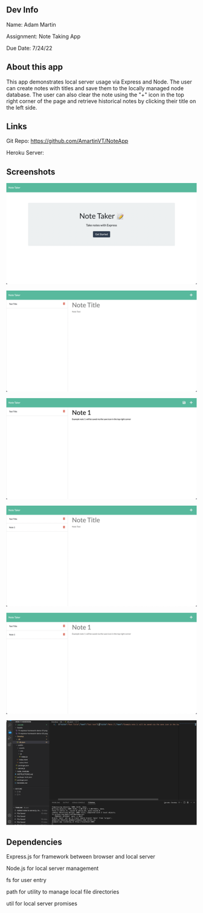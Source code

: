 ## Dev Info
Name: Adam Martin

Assignment: Note Taking App

Due Date: 7/24/22

## About this app
This app demonstrates local server usage via Express and Node. The user can create notes with titles and save them to the locally managed node database. The user can also clear the note using the "+" icon in the top right corner of the page and retrieve historical notes by clicking their title on the left side.

## Links
Git Repo: https://github.com/AmartinVT/NoteApp

Heroku Server: 

## Screenshots

![App homepage](Assets/Screenshots/HW11_Homepage.png)

![Blank note entry](Assets/Screenshots/HW11_Blank_Note.png)

![Note typed, not submitted](Assets/Screenshots/HW11_Typed_Note.png)

![Note saved](Assets/Screenshots/HW11_Saved_Note.png)

![Note pulled when clicked](Assets/Screenshots/HW11_Repulled_Note.png)

![Local database](Assets/Screenshots/HW11_Local_DB_Storage_Proof.png)

## Dependencies
Express.js for framework between browser and local server

Node.js for local server management

fs for user entry

path for utility to manage local file directories

util for local server promises
